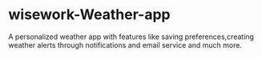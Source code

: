 # wisework-Weather-app
A personalized weather app with features like saving preferences,creating weather alerts through notifications and email service and much more.
